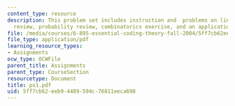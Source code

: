 ```yaml
---
content_type: resource
description: This problem set includes instruction and  problems on linear algebra
  review, probability review, combinatorics exercise, and an application of codes.
file: /media/courses/6-895-essential-coding-theory-fall-2004/5ff7cb62eeb94489594c76811eeca698_ps1.pdf
file_type: application/pdf
learning_resource_types:
- Assignments
ocw_type: OCWFile
parent_title: Assignments
parent_type: CourseSection
resourcetype: Document
title: ps1.pdf
uid: 5ff7cb62-eeb9-4489-594c-76811eeca698
---
```

